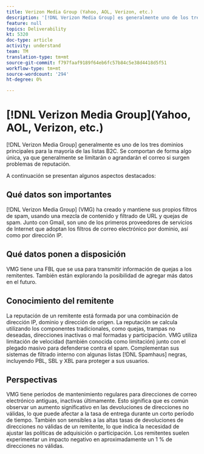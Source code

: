 ```yaml
---
title: Verizon Media Group (Yahoo, AOL, Verizon, etc.)
description: '[!DNL Verizon Media Group] es generalmente uno de los tres dominios principales para la mayoría de las listas B2C. Se comportan de forma algo única, ya que generalmente se limitarán o agrandarán el correo si surgen problemas de reputación.'
feature: null
topics: Deliverability
kt: 5320
doc-type: article
activity: understand
team: TM
translation-type: tm+mt
source-git-commit: f797faaf9189f64eb6fc57b84c5e38d4418d5f51
workflow-type: tm+mt
source-wordcount: '294'
ht-degree: 0%

---
```



# [!DNL Verizon Media Group](Yahoo, AOL, Verizon, etc.)

[!DNL Verizon Media Group] generalmente es uno de los tres dominios principales para la mayoría de las listas B2C. Se comportan de forma algo única, ya que generalmente se limitarán o agrandarán el correo si surgen problemas de reputación.

A continuación se presentan algunos aspectos destacados:

## Qué datos son importantes

[!DNL Verizon Media Group] (VMG) ha creado y mantiene sus propios filtros de spam, usando una mezcla de contenido y filtrado de URL y quejas de spam. Junto con Gmail, son uno de los primeros proveedores de servicios de Internet que adoptan los filtros de correo electrónico por dominio, así como por dirección IP.

## Qué datos ponen a disposición

VMG tiene una FBL que se usa para transmitir información de quejas a los remitentes. También están explorando la posibilidad de agregar más datos en el futuro.

## Conocimiento del remitente

La reputación de un remitente está formada por una combinación de dirección IP, dominio y dirección de origen. La reputación se calcula utilizando los componentes tradicionales, como quejas, trampas no deseadas, direcciones inactivas o mal formadas y participación. VMG utiliza limitación de velocidad (también conocida como limitación) junto con el plegado masivo para defenderse contra el spam. Complementan sus sistemas de filtrado interno con algunas listas [!DNL Spamhaus] negras, incluyendo PBL, SBL y XBL para proteger a sus usuarios.

## Perspectivas

VMG tiene períodos de mantenimiento regulares para direcciones de correo electrónico antiguas, inactivas últimamente. Esto significa que es común observar un aumento significativo en las devoluciones de direcciones no válidas, lo que puede afectar a la tasa de entrega durante un corto período de tiempo. También son sensibles a las altas tasas de devoluciones de direcciones no válidas de un remitente, lo que indica la necesidad de ajustar las políticas de adquisición o participación. Los remitentes suelen experimentar un impacto negativo en aproximadamente un 1 % de direcciones no válidas.
